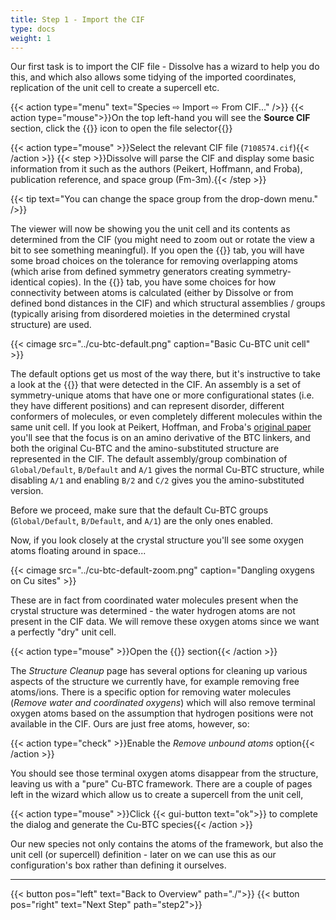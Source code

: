 ```yaml
---
title: Step 1 - Import the CIF
type: docs
weight: 1
---
```


Our first task is to import the CIF file - Dissolve has a wizard to help you do this, and which also allows some tidying of the imported coordinates, replication of the unit cell to create a supercell etc.

{{< action type="menu" text="Species &#8680; Import &#8680; From CIF..." />}}
{{< action type="mouse">}}On the top left-hand you will see the **Source CIF** section, click the {{<gui-button icon="open" text="">}} icon to open the file selector{{</action>}}

{{< action type="mouse" >}}Select the relevant CIF file (`7108574.cif`){{< /action >}}
{{< step >}}Dissolve will parse the CIF and display some basic information from it such as the authors (Peikert, Hoffmann, and Froba), publication reference, and space group (Fm-3m).{{< /step >}}

{{< tip text="You can change the space group from the drop-down menu." />}}

The viewer will now be showing you the unit cell and its contents as determined from the CIF (you might need to zoom out or rotate the view a bit to see something meaningful). If you open the {{<gui-button icon="delete" text="Structure Cleanup">}} tab, you will have some broad choices on the tolerance for removing overlapping atoms (which arise from defined symmetry generators creating symmetry-identical copies). In the {{<gui-button icon="calculateBonds" text="Bonding">}} tab, you have some choices for how connectivity between atoms is calculated (either by Dissolve or from defined bond distances in the CIF) and which structural assemblies / groups (typically arising from disordered moieties in the determined crystal structure) are used.

{{< cimage src="../cu-btc-default.png" caption="Basic Cu-BTC unit cell" >}}

The default options get us most of the way there, but it's instructive to take a look at the {{<gui-button icon="selectedAtoms" text="Assemblies">}} that were detected in the CIF. An assembly is a set of symmetry-unique atoms that have one or more configurational states (i.e. they have different positions) and can represent disorder, different conformers of molecules, or even completely different molecules within the same unit cell. If you look at Peikert, Hoffman, and Froba's [original paper](https://doi.org/10.1039/C2CC36220A) you'll see that the focus is on an amino derivative of the BTC linkers, and both the original Cu-BTC and the amino-substituted structure are represented in the CIF. The default assembly/group combination of `Global/Default`, `B/Default` and `A/1` gives the normal Cu-BTC structure, while disabling `A/1` and enabling `B/2` and `C/2` gives you the amino-substituted version.

Before we proceed, make sure that the default Cu-BTC groups (`Global/Default`, `B/Default`, and `A/1`) are the only ones enabled.

Now, if you look closely at the crystal structure you'll see some oxygen atoms floating around in space...

{{< cimage src="../cu-btc-default-zoom.png" caption="Dangling oxygens on Cu sites" >}}

These are in fact from coordinated water molecules present when the crystal structure was determined - the water hydrogen atoms are not present in the CIF data. We will remove these oxygen atoms since we want a perfectly "dry" unit cell.

{{< action type="mouse" >}}Open the {{<gui-button icon="delete" text="Structure Cleanup">}} section{{< /action >}}

The _Structure Cleanup_ page has several options for cleaning up various aspects of the structure we currently have, for example removing free atoms/ions. There is a specific option for removing water molecules (_Remove water and coordinated oxygens_) which will also remove terminal oxygen atoms based on the assumption that hydrogen positions were not available in the CIF. Ours are just free atoms, however, so:

{{< action type="check" >}}Enable the _Remove unbound atoms_ option{{< /action >}}

You should see those terminal oxygen atoms disappear from the structure, leaving us with a "pure" Cu-BTC framework. There are a couple of pages left in the wizard which allow us to create a supercell from the unit cell,

{{< action type="mouse" >}}Click {{< gui-button text="ok">}} to complete the dialog and generate the Cu-BTC species{{< /action >}}

Our new species not only contains the atoms of the framework, but also the unit cell (or supercell) definition - later on we can use this as our configuration's box rather than defining it ourselves.

* * *
{{< button pos="left" text="Back to Overview" path="./">}}
{{< button pos="right" text="Next Step" path="step2">}}
